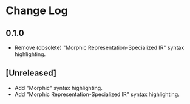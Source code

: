 # Change Log

## 0.1.0

- Remove (obsolete) "Morphic Representation-Specialized IR" syntax highlighting.

## [Unreleased]

- Add "Morphic" syntax highlighting.
- Add "Morphic Representation-Specialized IR" syntax highlighting.
